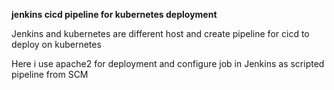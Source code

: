 **jenkins cicd pipeline for kubernetes deployment**

Jenkins and kubernetes are different host and create pipeline for cicd to deploy on kubernetes

Here i use apache2 for deployment and configure job in Jenkins as scripted pipeline from SCM

